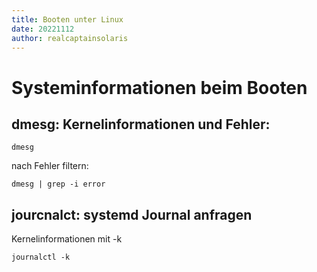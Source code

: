 ```yaml
---
title: Booten unter Linux 
date: 20221112
author: realcaptainsolaris
---
```




# Systeminformationen beim Booten

## dmesg: Kernelinformationen und Fehler:
    
    dmesg

nach Fehler filtern:

    dmesg | grep -i error

## jourcnalct: systemd Journal anfragen

Kernelinformationen mit -k

    journalctl -k
